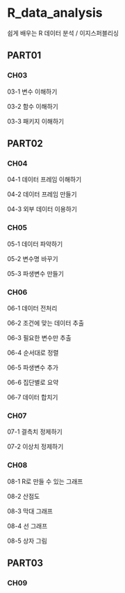 # R_data_analysis
쉽게 배우는 R 데이터 분석 / 이지스퍼블리싱

## PART01

### CH03
03-1 변수 이해하기

03-2 함수 이해하기

03-3 패키지 이해하기

## PART02

### CH04
04-1 데이터 프레임 이해하기

04-2 데이터 프레임 만들기

04-3 외부 데이터 이용하기

### CH05
05-1 데이터 파악하기

05-2 변수명 바꾸기

05-3 파생변수 만들기

### CH06
06-1 데이터 전처리

06-2 조건에 맞는 데이터 추출

06-3 필요한 변수만 추출

06-4 순서대로 정렬

06-5 파생변수 추가

06-6 집단별로 요약

06-7 데이터 합치기

### CH07
07-1 결측치 정제하기

07-2 이상치 정제하기

### CH08
08-1 R로 만들 수 있는 그래프

08-2 산점도

08-3 막대 그래프

08-4 선 그래프

08-5 상자 그림

## PART03

### CH09
